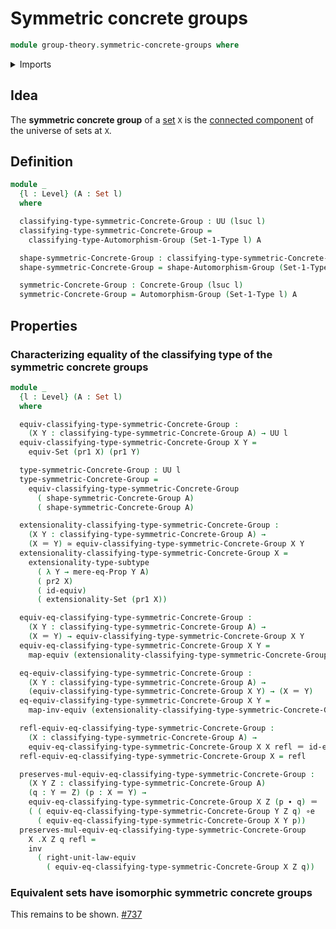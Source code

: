 # Symmetric concrete groups

```agda
module group-theory.symmetric-concrete-groups where
```

<details><summary>Imports</summary>

```agda
open import foundation.dependent-pair-types
open import foundation.equivalences
open import foundation.identity-types
open import foundation.mere-equality
open import foundation.sets
open import foundation.subtype-identity-principle
open import foundation.universe-levels

open import group-theory.automorphism-groups
open import group-theory.concrete-groups
```

</details>

## Idea

The **symmetric concrete group** of a [set](foundation-core.sets.md) `X` is the
[connected component](foundation.connected-components-universes.md) of the
universe of sets at `X`.

## Definition

```agda
module _
  {l : Level} (A : Set l)
  where

  classifying-type-symmetric-Concrete-Group : UU (lsuc l)
  classifying-type-symmetric-Concrete-Group =
    classifying-type-Automorphism-Group (Set-1-Type l) A

  shape-symmetric-Concrete-Group : classifying-type-symmetric-Concrete-Group
  shape-symmetric-Concrete-Group = shape-Automorphism-Group (Set-1-Type l) A

  symmetric-Concrete-Group : Concrete-Group (lsuc l)
  symmetric-Concrete-Group = Automorphism-Group (Set-1-Type l) A
```

## Properties

### Characterizing equality of the classifying type of the symmetric concrete groups

```agda
module _
  {l : Level} (A : Set l)
  where

  equiv-classifying-type-symmetric-Concrete-Group :
    (X Y : classifying-type-symmetric-Concrete-Group A) → UU l
  equiv-classifying-type-symmetric-Concrete-Group X Y =
    equiv-Set (pr1 X) (pr1 Y)

  type-symmetric-Concrete-Group : UU l
  type-symmetric-Concrete-Group =
    equiv-classifying-type-symmetric-Concrete-Group
      ( shape-symmetric-Concrete-Group A)
      ( shape-symmetric-Concrete-Group A)

  extensionality-classifying-type-symmetric-Concrete-Group :
    (X Y : classifying-type-symmetric-Concrete-Group A) →
    (X ＝ Y) ≃ equiv-classifying-type-symmetric-Concrete-Group X Y
  extensionality-classifying-type-symmetric-Concrete-Group X =
    extensionality-type-subtype
      ( λ Y → mere-eq-Prop Y A)
      ( pr2 X)
      ( id-equiv)
      ( extensionality-Set (pr1 X))

  equiv-eq-classifying-type-symmetric-Concrete-Group :
    (X Y : classifying-type-symmetric-Concrete-Group A) →
    (X ＝ Y) → equiv-classifying-type-symmetric-Concrete-Group X Y
  equiv-eq-classifying-type-symmetric-Concrete-Group X Y =
    map-equiv (extensionality-classifying-type-symmetric-Concrete-Group X Y)

  eq-equiv-classifying-type-symmetric-Concrete-Group :
    (X Y : classifying-type-symmetric-Concrete-Group A) →
    (equiv-classifying-type-symmetric-Concrete-Group X Y) → (X ＝ Y)
  eq-equiv-classifying-type-symmetric-Concrete-Group X Y =
    map-inv-equiv (extensionality-classifying-type-symmetric-Concrete-Group X Y)

  refl-equiv-eq-classifying-type-symmetric-Concrete-Group :
    (X : classifying-type-symmetric-Concrete-Group A) →
    equiv-eq-classifying-type-symmetric-Concrete-Group X X refl ＝ id-equiv
  refl-equiv-eq-classifying-type-symmetric-Concrete-Group X = refl

  preserves-mul-equiv-eq-classifying-type-symmetric-Concrete-Group :
    (X Y Z : classifying-type-symmetric-Concrete-Group A)
    (q : Y ＝ Z) (p : X ＝ Y) →
    equiv-eq-classifying-type-symmetric-Concrete-Group X Z (p ∙ q) ＝
    ( ( equiv-eq-classifying-type-symmetric-Concrete-Group Y Z q) ∘e
      ( equiv-eq-classifying-type-symmetric-Concrete-Group X Y p))
  preserves-mul-equiv-eq-classifying-type-symmetric-Concrete-Group
    X .X Z q refl =
    inv
      ( right-unit-law-equiv
        ( equiv-eq-classifying-type-symmetric-Concrete-Group X Z q))
```

### Equivalent sets have isomorphic symmetric concrete groups

This remains to be shown.
[#737](https://github.com/UniMath/agda-unimath/issues/737)
